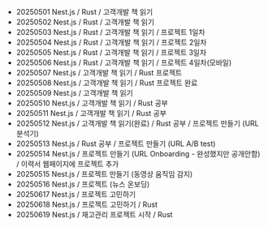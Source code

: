 - 20250501 Nest.js / Rust / 고객개발 책 읽기
- 20250502 Nest.js / Rust / 고객개발 책 읽기
- 20250503 Nest.js / Rust / 고객개발 책 읽기 / 프로젝트 1일차
- 20250504 Nest.js / Rust / 고객개발 책 읽기 / 프로젝트 2일차
- 20250505 Nest.js / Rust / 고객개발 책 읽기 / 프로젝트 3일차
- 20250506 Nest.js / Rust / 고객개발 책 읽기 / 프로젝트 4일차(모바일)
- 20250507 Nest.js / 고객개발 책 읽기  / Rust 프로젝트
- 20250508 Nest.js / 고객개발 책 읽기 / Rust 프로젝트 완료
- 20250509 Nest.js / 고객개발 책 읽기 
- 20250510 Nest.js / 고객개발 책 읽기 / Rust 공부
- 20250511 Nest.js / 고객개발 책 읽기 / Rust 공부
- 20250512 Nest.js / 고객개발 책 읽기(완료) / Rust 공부 / 프로젝트 만들기 (URL 분석기)
- 20250513 Nest.js / Rust 공부 / 프로젝트 만들기 (URL A/B test)
- 20250514 Nest.js / 프로젝트 만들기 (URL Onboarding - 완성했지만 공개안함) / 이력서 웹페이지에 프로젝트 추가
- 20250515 Nest.js / 프로젝트 만들기 (동영상 움직임 감지)
- 20250516 Nest.js / 프로젝트 (뉴스 온보딩)
- 20250617 Nest.js / 프로젝트 고민하기
- 20250618 Nest.js / 프로젝트 고민하기 / Rust
- 20250619 Nest.js / 재고관리 프로젝트 시작 / Rust
